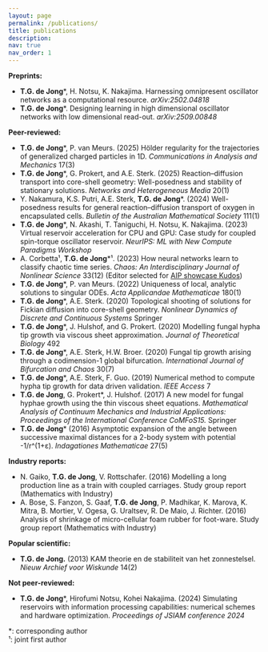 ```yaml
---
layout: page
permalink: /publications/
title: publications
description: 
nav: true
nav_order: 1
---
```


**Preprints:**
- **T.G. de Jong**\*, H. Notsu, K. Nakajima. Harnessing omnipresent oscillator networks as a computational resource. *arXiv:2502.04818*  
- **T.G. de Jong**\*. Designing learning in high dimensional oscillator networks with low dimensional read-out. *arXiv:2509.00848*  


**Peer-reviewed:**
- **T.G. de Jong**\*, P. van Meurs. (2025) Hölder regularity for the trajectories of generalized charged particles in 1D. *Communications in Analysis and Mechanics* 17(3)
- **T.G. de Jong**\*, G. Prokert, and A.E. Sterk. (2025) Reaction–diffusion transport into core-shell geometry: Well-posedness and stability of stationary solutions. *Networks and Heterogeneous Media* 20(1)
- Y. Nakamura, K.S. Putri, A.E. Sterk, **T.G. de Jong**\*. (2024) Well-posedness results for general reaction–diffusion transport of oxygen in encapsulated cells. *Bulletin of the Australian Mathematical Society* 111(1)
- **T.G. de Jong**\*, N. Akashi, T. Taniguchi, H. Notsu, K. Nakajima. (2023) Virtual reservoir acceleration for CPU and GPU: Case study for coupled spin-torque oscillator reservoir. *NeurIPS: ML with New Compute Paradigms Workshop*
- A. Corbetta¹, **T.G. de Jong**\*¹. (2023) How neural networks learn to classify chaotic time series. *Chaos: An Interdisciplinary Journal of Nonlinear Science* 33(12) (Editor selected for [AIP showcase Kudos](https://www.growkudos.com/publications/10.1063%25252F5.0160813/reader))
- **T.G. de Jong**\*, P. van Meurs. (2022) Uniqueness of local, analytic solutions to singular ODEs. *Acta Applicandae Mathematicae* 180(1)
- **T.G. de Jong**\*, A.E. Sterk. (2020) Topological shooting of solutions for Fickian diffusion into core-shell geometry. *Nonlinear Dynamics of Discrete and Continuous Systems* Springer  
- **T.G. de Jong**\*, J. Hulshof, and G. Prokert. (2020) Modelling fungal hypha tip growth via viscous sheet approximation. *Journal of Theoretical Biology* 492
- **T.G. de Jong**\*, A.E. Sterk, H.W. Broer. (2020) Fungal tip growth arising through a codimension-1 global bifurcation. *International Journal of Bifurcation and Chaos* 30(7) 
- **T.G. de Jong**\*, A.E. Sterk, F. Guo. (2019) Numerical method to compute hypha tip growth for data driven validation. *IEEE Access* 7 
- **T.G. de Jong**, G. Prokert\*, J. Hulshof. (2017) A new model for fungal hyphae growth using the thin viscous sheet equations. *Mathematical Analysis of Continuum Mechanics and Industrial Applications: Proceedings of the International Conference CoMFoS15.* Springer
- **T.G. de Jong**\* (2016) Asymptotic expansion of the angle between successive maximal distances for a 2-body system with potential -1/r^(1+ε). *Indagationes Mathematicae* 27(5)


**Industry reports:**
- N. Gaiko, **T.G. de Jong**, V. Rottschafer. (2016) Modelling a long production line as a train with coupled carriages. Study group report (Mathematics with Industry)  
- A. Bose, S. Fanzon, S. Gaaf, **T.G. de Jong**, P. Madhikar, K. Marova, K. Mitra, B. Mortier, V. Ogesa, G. Uraltsev, R. De Maio, J. Richter. (2016) Analysis of shrinkage of micro-cellular foam rubber for foot-ware. Study group report (Mathematics with Industry)


**Popular scientific:**
- **T.G. de Jong.** (2013) KAM theorie en de stabiliteit van het zonnestelsel. *Nieuw Archief voor Wiskunde* 14(2)

**Not peer-reviewed:**
- **T.G. de Jong**\*, Hirofumi Notsu, Kohei Nakajima. (2024) Simulating reservoirs with information processing capabilities: numerical schemes and hardware optimization. *Proceedings of JSIAM conference 2024* 


\*: corresponding author  
¹: joint first author


